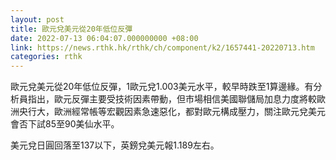```yaml
---
layout: post
title: 歐元兌美元從20年低位反彈
date: 2022-07-13 06:04:07.000000000 +08:00
link: https://news.rthk.hk/rthk/ch/component/k2/1657441-20220713.htm
categories: rthk
---
```


歐元兌美元從20年低位反彈，1歐元兌1.003美元水平，較早時跌至1算邊緣。有分析員指出，歐元反彈主要受技術因素帶動，但市場相信美國聯儲局加息力度將較歐洲央行大，歐洲經常帳等宏觀因素急速惡化，都對歐元構成壓力，關注歐元兌美元會否下試85至90美仙水平。

美元兌日圓回落至137以下，英鎊兌美元報1.189左右。
